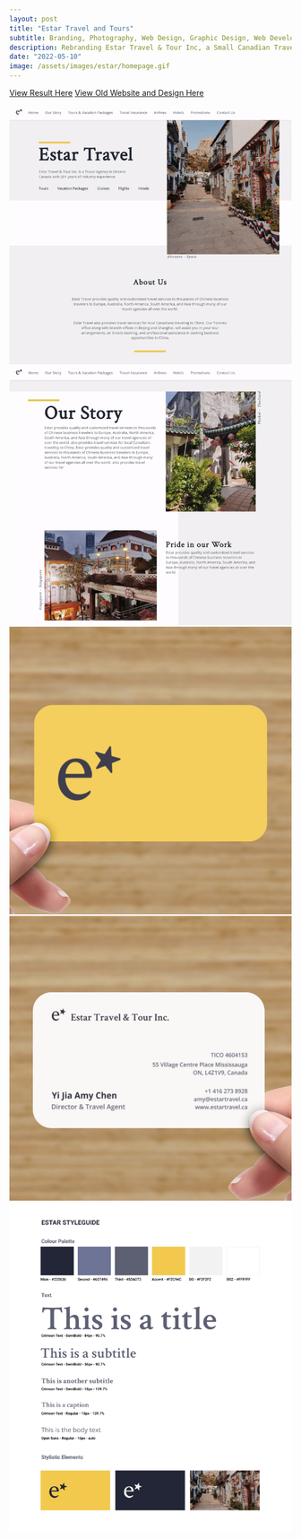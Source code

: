 ```yaml
---
layout: post
title: "Estar Travel and Tours"
subtitle: Branding, Photography, Web Design, Graphic Design, Web Development
description: Rebranding Estar Travel & Tour Inc, a Small Canadian Travel Agency with 20+ years of industry experience.
date: "2022-05-10"
image: /assets/images/estar/homepage.gif
---
```


[View Result Here](https://www.estravel.ca/)
[View Old Website and Design Here](http://estartravel.ca/)

![](/assets/images/estar/homepage.gif)
![](/assets/images/estar/ourStory.gif)
![](/assets/images/estar/front.png)
![](/assets/images/estar/back.png)
![](/assets/images/estar/styleguide.jpg)


